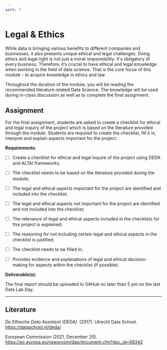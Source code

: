```yaml
---
sort: 7
---
```


# __Legal & Ethics__

While data is bringing various benefits to different companies and businesses, it also presents unique ethical and legal challenges. Doing ethics and legal right is not just a moral responsibility: it's obligatory of every business. Therefore, it’s crucial to have ethical and legal knowledge when working in the field of data science. That is the core focus of this module - to acquire knowledge in ethics and law.

Throughout the duration of the module, you will be reading the recommended literature related Data Science. The knowledge will be used during in-class discussion as well as to complete the final assignment.

## __Assignment__

For the final assignment, students are asked to create a checklist for ethical and legal inquiry of the project which is based on the literature provided through the module.  Students are required to create the checklist, fill it in, interpret and explain aspects important for the project.  

__Requirements:__

- [ ] Create a checklist for ethical and legal inquire of the project using DEDA and ALTAI frameworks;

- [ ] The checklist needs to be based on the literature provided during the module;

- [ ] The legal and ethical aspects important for the project are identified and included into the checklist;

- [ ] The legal and ethical aspects not important for the project are identified and not included into the checklist;

- [ ] The relevance of legal and ethical aspects included in the checklists for this project is explained;

- [ ] The reasoning for not including certain legal and ethical aspects in the checklist is justified;

- [ ] The checklist needs to be filled in;

- [ ] Provides evidence and explanations of legal and ethical decision-making for aspects within the checklist (if possible).  

__Deliverable(s):__

The final report should be uploaded to GitHub no later than 5 pm on the last Data Lab Day.

***

## __Literature__

*De Ethische Data Assistent (DEDA).* (2017). Utrecht Data School. https://dataschool.nl/deda/

European Commission (2021, December 20). https://ec.europa.eu/newsroom/dae/document.cfm?doc_id=68342

